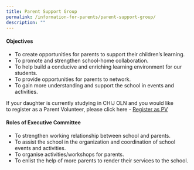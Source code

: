 ```yaml
---
title: Parent Support Group
permalink: /information-for-parents/parent-support-group/
description: ""
---
```

<h4><strong>Objectives</strong></h4>
<ul>
<li>To create opportunities for parents to support their children&rsquo;s learning.</li>
<li>To promote and strengthen school-home collaboration.</li>
<li>To help build a conducive and enriching learning environment for our students.</li>
<li>To provide opportunities for parents to network.</li>
<li>To gain more understanding and support the school in events and activities.</li>
</ul>
<p>If your daughter is currently studying in CHIJ OLN and you would like to&nbsp;register as a Parent Volunteer, please click here -&nbsp;<a href="https://form.gov.sg/#!/5dc277ad11ecd70012efb541" target="_blank" rel="noopener">Register as PV</a></p>
<h4><strong>Roles of Executive Committee</strong></h4>
<ul>
<li>To strengthen working relationship between school and parents.</li>
<li>To assist the school in the organization and coordination of school events and activities.</li>
<li>To organise activities/workshops for parents.</li>
<li>To enlist the help of more parents to render their services to the school.</li>
</ul>